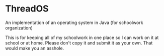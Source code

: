 # ThreadOS
An implementation of an operating system in Java (for schoolwork organization)

This is for keeping all of my schoolwork in one place so I can work on it at school or at home. Please don't copy it and submit it as your own. That would make you an asshole.

